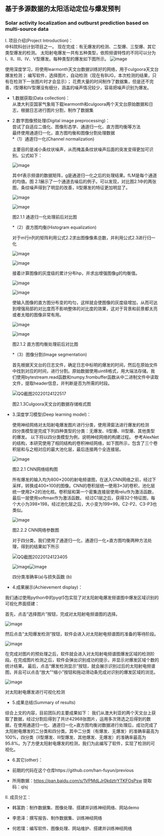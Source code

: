 ## 基于多源数据的太阳活动定位与爆发预判

### Solar activity localization and outburst prediction based on multi-source data

Ⅰ. 项目介绍(Project Introduction)：  
   中科院科创计划项目之一。
   现在完成：有无爆发的检测、二型爆、三型爆、其它类型爆发的检测。
   太阳射电爆发一共有五种类型，依照频谱特性的不同可以分为I、II、III、IV、V型爆发。每种类型的爆发如下图所示。
   ![image](https://user-images.githubusercontent.com/51266570/150719173-14f03ae5-09b1-4273-ae0b-2ba004c7b89c.png)
   
   使用深度学习，将使用learmonth天文台数据训练好的网络，用于culgoora天文台爆发检测； 
   编写软件，选择图片，自动检测（现在有BUG，本次检测的结果，只有在检测下一张图片时才会显示）； 
   花费大量的时间制作了数据集，但是还不完善，I型爆和IV型爆没有细分，涵盖的噪声情况较少，容易把噪声识别为爆发。

   * 1.数据获取(Data collection)：  
     从澳大利亚国家气象局下载learmonth和culgoora两个天文台原始数据和日志，根据日志进行图片分割，制作了数据集  
   * 2.数字图像预处理(Digital image preprocessing)：  
     尝试了自适应二值化、图像形态学、通道归一化、直方图均衡等方法  
     最终使用通道归一化，直方图均衡和图像分割处理数据  
     *（1）通道归一化(Channel normalization)
     
     主要目的是减小条纹状噪声，从而掩盖条纹状噪声后面的突发变得更加可识别。公式如下：
     
     ![image](https://user-images.githubusercontent.com/51266570/150720319-a3a013b9-d117-48bb-9e88-1b8e16663991.png)
     
      其中f表示频谱的数据矩阵，g是通道归一化之后的处理结果。fLM是每个通道的均值。图 2.1展示了一个通道去噪后的例子。可以发现，对比图2.1中的两张图，条纹噪声得到了明显的改善，II型爆发的特征更加明显了。
      
      ![image](https://user-images.githubusercontent.com/51266570/150720934-30b8d808-48a6-42fb-ba82-89f6569a780f.png)
      
      ![image](https://user-images.githubusercontent.com/51266570/150721085-3d9c32de-6e05-4641-aab0-ed201fca24d2.png)

       图2.1.1 通道归一化处理前后对比图
       
      *（2）直方图均衡(Histogram equalization)
      
      对于m行n列的矩阵利用公式2.2求出图像像素总数，并利用公式2.3进行归一化
      
      ![image](https://user-images.githubusercontent.com/51266570/150720768-7b75376a-6919-4382-91b1-37d1c5ddda35.png)
      
      ![image](https://user-images.githubusercontent.com/51266570/150720802-b851ab5a-1a25-4b3e-98ab-be16bc9c8d7f.png)
      
      接着计算图像的灰度级的累计分布hp，并求出增强图像g的均衡值。
      
      ![image](https://user-images.githubusercontent.com/51266570/150720833-cfb178a6-dce1-4f1b-b3b4-375f151e3628.png)
      
      ![image](https://user-images.githubusercontent.com/51266570/150720842-25c395e5-ca96-477a-800d-45a61730b62c.png)
      
      使输入图像的直方图分布变的均匀，这样就会使图像的灰度级增加，从而可达到增强局部的对比度而不影响整体的对比度的效果，这对于背景和前景都太亮或者太暗的图像非常有用。
      
      ![image](https://user-images.githubusercontent.com/51266570/150721177-a80c6ff1-81f5-454c-8d08-5a3e1024162d.png)
      
      ![image](https://user-images.githubusercontent.com/51266570/150721194-6bb1ad3b-9b2a-42bc-9b23-2cde144e1aab.png)

      图2.1.2 直方图均衡处理前后对比图
      
      *（3）图像分割(Image segmentation)
      
      首先根据天文台的日志文件，确定日志中标明的爆发的时间，然后在原始文件中找到对应的时间，进行分割。原始数据使用uint8格式，用大端法存储。我们使用bytestream.read函数和numpy.frombuffer函数从中二进制文件中读取文件，提取header信息，并判断是否为所需的时段。
      
      
      ![QQ截图20220124122517](https://user-images.githubusercontent.com/51266570/150721886-5a518c36-7824-4680-9426-1f9a89001afd.png)
      
      图2.1.3Culgoora天文台的数据存储格式图
      


   * 3.深度学习模型(Deep learning model)：
   
     使用神经网络对太阳射电爆发图片进行分类，使用滑窗法进行爆发的检测  
     四分类模型是完成下列四种类型的分类：无爆发、II型爆、III型爆、其他类型的爆发。
     以下将以四分类模型为例，说明神经网络的构建过程。
     参考AlexNet的结构，本研究使用了相同结构的卷积神经网络，如下图所示，包含了三个卷积层和与之相对应的最大池化层，最后连接两个全连接层。
     
     ![image](https://user-images.githubusercontent.com/51266570/150722055-f69994db-fdc7-463f-9724-311a96aac934.png)
     
     图2.2.1 CNN网络结构图
     
     所有爆发的输入均为800×200的射电频谱图，在送入CNN网络之前，经过下采样，转换成400×100的图像。CNN的卷积层统一使用3×3的卷积，池化层统一使用2×2的池化核。卷积层和第一个密集连接层使用relu作为激活函数，最后一层使用softmax作为激活函数。
     经过C1层之后，获得32个特征图，每个大小为398×198，经过池化层之后，大小变为199×99。C2-P2、C3-P3也类似。
     
     ![image](https://user-images.githubusercontent.com/51266570/150722252-94ab4999-7901-4967-95bb-86d65bf0b898.png)

     图2.2.2 CNN网络参数图
     
     对于四分类，我们使用了通道归一化，通道归一化+直方图均衡两种方法处理，得到的结果如下所示
     
     ![QQ截图20220124123405](https://user-images.githubusercontent.com/51266570/150722610-e59ed31b-3a80-4260-89c2-845d2a0e1d6d.png)
     
     ![image](https://user-images.githubusercontent.com/51266570/150722635-ce82c03e-fb4d-40a2-8880-f94909787419.png)![image](https://user-images.githubusercontent.com/51266570/150722648-54f20665-f62d-4d2e-9ea0-a00e06b4926d.png)
     
     四分类准确率(a)与损失函数 (b)

   * 4.成果展示(Achievement display)： 
   
   我们通过使用python中的pyqt5包实现了对太阳射电爆发频谱图中爆发区域识别的可视化界面搭建：
   
   首先，点击“选择图片”按钮，完成对太阳射电频谱图的选择。
   
   ![image](https://user-images.githubusercontent.com/51266570/150722803-6479f6a6-b0ed-43b2-89a8-076af3602d6a.png)
   
   然后点击“太阳爆发检测”按钮，软件会进入对太阳射电频谱图的准备的等待阶段。
   
   ![image](https://user-images.githubusercontent.com/51266570/150722808-ccdbb8bf-a55c-4bc1-94f6-5c21e38d91e7.png)

   在完成对图片的预处理之后，软件就会进入对太阳射电频谱图爆发区域的检测阶段。在完成图片检测之后，软件会弹出识别成功的提示，并显示对爆发区域个数的统计结果。
   最后，点击“爆发检测显示”按钮，就会展示识别过后的太阳射电频谱图，并且可以点击“放大”“缩小”按钮和拖动滑动条完成对识别的爆发区域的浏览。
   
   ![image](https://user-images.githubusercontent.com/67349250/150627222-cb874f11-a02a-455b-b472-ee2d30c6ae33.png)
   
   对太阳射电爆发进行可视化检测
   
   * 5.成果总结(Summary of results)
   
   综合上文的内容，目前团队的主要成果如下：
   我们从澳大利亚的两个天文台上获取了数据，经过分割后得到了共计42968张图片，运用多次筛选之后得到的数据，在使用通道归一化、通道归一化+直方图均衡对数据进行处理后，成功完成了太阳射电爆发的二分类和四分类。其中二分类（有爆发、无爆发）的准确率最高为100%，四分类（II型爆发、III型爆发、其他爆发、无爆发）的准确率最高为95.8%。为了方便太阳射电爆发的检测，我们为此编写了软件，实现了检测的可视化。

   
   * 6.其它(other)：
   
   * 前期的代码在这个仓库https://github.com/han-fuyun/previous
   * 所用数据：https://pan.baidu.com/s/1VPMdLJr0kdztrYTKFOsPsw 提取码：qlsj 

Ⅱ. 成员分工：

   * 韩富韵：制作数据集、图像处理、搭建并训练神经网络、网站demo

   * 李恩泽：撰写报告、制作数据集、训练神经网络

   * 何若璞：编写软件、图像处理、网站维护、搭建并训练神经网络
